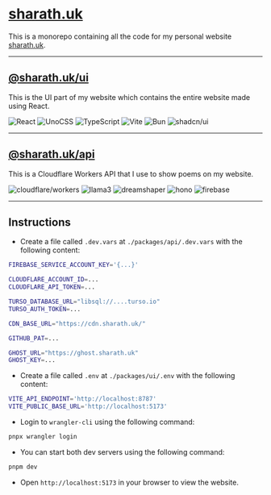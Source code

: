 # [sharath.uk](.)

This is a monorepo containing all the code for my personal website [sharath.uk](https://sharath.uk).

---

## [@sharath.uk/ui](./packages/ui)

This is the UI part of my website which contains the entire website made using React.

![React](https://img.shields.io/badge/React-18.2.0-71a6ba?style=for-the-badge&logo=react)
![UnoCSS](https://img.shields.io/badge/UnoCSS-0.58.5-white?style=for-the-badge&logo=unocss)
![TypeScript](https://img.shields.io/badge/TypeScript-5.3.3-4476c0?style=for-the-badge&logo=typescript)
![Vite](https://img.shields.io/badge/Vite-5.1.4-5d60a6?style=for-the-badge&logo=vite)
![Bun](https://img.shields.io/badge/Bun-1.1.4-f5f5f5?style=for-the-badge&logo=bun)
![shadcn/ui](https://img.shields.io/badge/shadcn-ui-000000?style=for-the-badge&logo=shadcnui)

---

## [@sharath.uk/api](./packages/api)

This is a Cloudflare Workers API that I use to show poems on my website.

![cloudflare/workers](https://img.shields.io/badge/Workers-000000?style=for-the-badge&logo=cloudflareworkers)
![llama3](https://img.shields.io/badge/LLAMA3-000000?style=for-the-badge&logo=meta)
![dreamshaper](https://img.shields.io/badge/DreamShaper-000000?style=for-the-badge&logo=imagedotsc)
![hono](https://img.shields.io/badge/hono-000000?style=for-the-badge&logo=hono)
![firebase](https://img.shields.io/badge/Firebase-000000?style=for-the-badge&logo=firebase)

---

## Instructions

- Create a file called `.dev.vars` at `./packages/api/.dev.vars` with the following content:

```sh
FIREBASE_SERVICE_ACCOUNT_KEY='{...}'

CLOUDFLARE_ACCOUNT_ID=...
CLOUDFLARE_API_TOKEN=...

TURSO_DATABASE_URL="libsql://....turso.io"
TURSO_AUTH_TOKEN=...

CDN_BASE_URL="https://cdn.sharath.uk/"

GITHUB_PAT=...

GHOST_URL="https://ghost.sharath.uk"
GHOST_KEY=...
```

- Create a file called `.env` at `./packages/ui/.env` with the following content:

```sh
VITE_API_ENDPOINT='http://localhost:8787'
VITE_PUBLIC_BASE_URL='http://localhost:5173'
```

- Login to `wrangler-cli` using the following command:

```sh
pnpx wrangler login
```

- You can start both dev servers using the following command:

```sh
pnpm dev
```

- Open `http://localhost:5173` in your browser to view the website.
